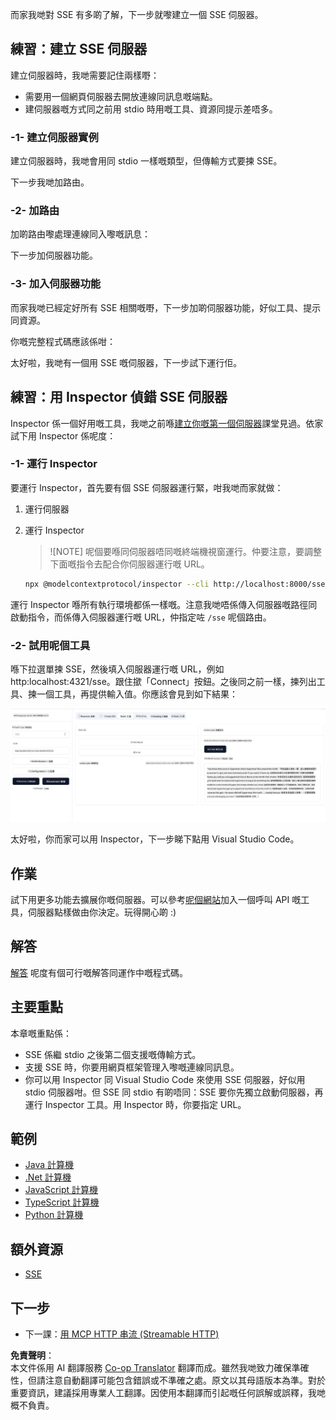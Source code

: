 <!--
CO_OP_TRANSLATOR_METADATA:
{
  "original_hash": "3dd2f1e39277c31b0e57e29d165354d6",
  "translation_date": "2025-06-12T21:28:14+00:00",
  "source_file": "03-GettingStarted/05-sse-server/README.md",
  "language_code": "hk"
}
-->
而家我哋對 SSE 有多啲了解，下一步就嚟建立一個 SSE 伺服器。

## 練習：建立 SSE 伺服器

建立伺服器時，我哋需要記住兩樣嘢：

- 需要用一個網頁伺服器去開放連線同訊息嘅端點。
- 建伺服器嘅方式同之前用 stdio 時用嘅工具、資源同提示差唔多。

### -1- 建立伺服器實例

建立伺服器時，我哋會用同 stdio 一樣嘅類型，但傳輸方式要揀 SSE。

下一步我哋加路由。

### -2- 加路由

加啲路由嚟處理連線同入嚟嘅訊息：

下一步加伺服器功能。

### -3- 加入伺服器功能

而家我哋已經定好所有 SSE 相關嘅嘢，下一步加啲伺服器功能，好似工具、提示同資源。

你嘅完整程式碼應該係咁：

太好啦，我哋有一個用 SSE 嘅伺服器，下一步試下運行佢。

## 練習：用 Inspector 偵錯 SSE 伺服器

Inspector 係一個好用嘅工具，我哋之前喺[建立你嘅第一個伺服器](/03-GettingStarted/01-first-server/README.md)課堂見過。依家試下用 Inspector 係呢度：

### -1- 運行 Inspector

要運行 Inspector，首先要有個 SSE 伺服器運行緊，咁我哋而家就做：

1. 運行伺服器

1. 運行 Inspector

    > ![NOTE]
    > 呢個要喺同伺服器唔同嘅終端機視窗運行。仲要注意，要調整下面嘅指令去配合你伺服器運行嘅 URL。

    ```sh
    npx @modelcontextprotocol/inspector --cli http://localhost:8000/sse --method tools/list
    ```

運行 Inspector 喺所有執行環境都係一樣嘅。注意我哋唔係傳入伺服器嘅路徑同啟動指令，而係傳入伺服器運行嘅 URL，仲指定咗 `/sse` 呢個路由。

### -2- 試用呢個工具

喺下拉選單揀 SSE，然後填入伺服器運行嘅 URL，例如 http:localhost:4321/sse。跟住撳「Connect」按鈕。之後同之前一樣，揀列出工具、揀一個工具，再提供輸入值。你應該會見到如下結果：

![SSE Server running in inspector](../../../../translated_images/sse-inspector.d86628cc597b8fae807a31d3d6837842f5f9ee1bcc6101013fa0c709c96029ad.hk.png)

太好啦，你而家可以用 Inspector，下一步睇下點用 Visual Studio Code。

## 作業

試下用更多功能去擴展你嘅伺服器。可以參考[呢個網站](https://api.chucknorris.io/)加入一個呼叫 API 嘅工具，伺服器點樣做由你決定。玩得開心啲 :)

## 解答

[解答](./solution/README.md) 呢度有個可行嘅解答同運作中嘅程式碼。

## 主要重點

本章嘅重點係：

- SSE 係繼 stdio 之後第二個支援嘅傳輸方式。
- 支援 SSE 時，你要用網頁框架管理入嚟嘅連線同訊息。
- 你可以用 Inspector 同 Visual Studio Code 來使用 SSE 伺服器，好似用 stdio 伺服器咁。但 SSE 同 stdio 有啲唔同：SSE 要你先獨立啟動伺服器，再運行 Inspector 工具。用 Inspector 時，你要指定 URL。

## 範例

- [Java 計算機](../samples/java/calculator/README.md)
- [.Net 計算機](../../../../03-GettingStarted/samples/csharp)
- [JavaScript 計算機](../samples/javascript/README.md)
- [TypeScript 計算機](../samples/typescript/README.md)
- [Python 計算機](../../../../03-GettingStarted/samples/python)

## 額外資源

- [SSE](https://developer.mozilla.org/en-US/docs/Web/API/Server-sent_events)

## 下一步

- 下一課：[用 MCP HTTP 串流 (Streamable HTTP)](/03-GettingStarted/06-http-streaming/README.md)

**免責聲明**：  
本文件係用 AI 翻譯服務 [Co-op Translator](https://github.com/Azure/co-op-translator) 翻譯而成。雖然我哋致力確保準確性，但請注意自動翻譯可能包含錯誤或不準確之處。原文以其母語版本為準。對於重要資訊，建議採用專業人工翻譯。因使用本翻譯而引起嘅任何誤解或誤釋，我哋概不負責。